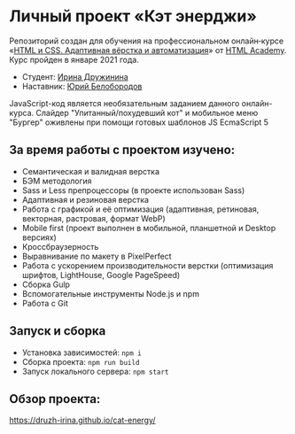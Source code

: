 # Личный проект «Кэт энерджи»

Репозиторий создан для обучения на профессиональном онлайн‑курсе «[HTML и CSS. Адаптивная вёрстка и автоматизация](https://htmlacademy.ru/intensive/adaptive)» от [HTML Academy](https://htmlacademy.ru). Курс пройден в январе 2021 года.

* Студент: [Ирина Дружинина](https://htmlacademy.ru/profile/hellcat)
* Наставник: [Юрий Белобородов](https://htmlacademy.ru/profile/id514591)

JavaScript-код является необязательным заданием данного онлайн-курса.
Слайдер "Упитанный/похудевший кот" и мобильное меню "Бургер" оживлены при помощи готовых шаблонов JS EcmaScript 5

## За время работы с проектом изучено:

* Семантическая и валидная верстка
* БЭМ методология
* Sass и Less препроцессоры (в проекте использован Sass)
* Адаптивная и резиновая верстка
* Работа с графикой и её оптимизация (адаптивная, ретиновая, векторная, растровая, формат WebP)
* Mobile first (проект выполнен в мобильной, планшетной и Desktop версиях)
* Кроссбраузерность
* Выравнивание по макету в PixelPerfect
* Работа с ускорением производительности верстки (оптимизация шрифтов, LightHouse, Google PageSpeed)
* Сборка Gulp
* Вспомогательные инструменты Node.js и npm
* Работа с Git

## Запуск и сборка

* Установка зависимостей: `npm i`
* Сборка проекта: `npm run build`
* Запуск локального сервера: `npm start`

## Обзор проекта: 

https://druzh-irina.github.io/cat-energy/

